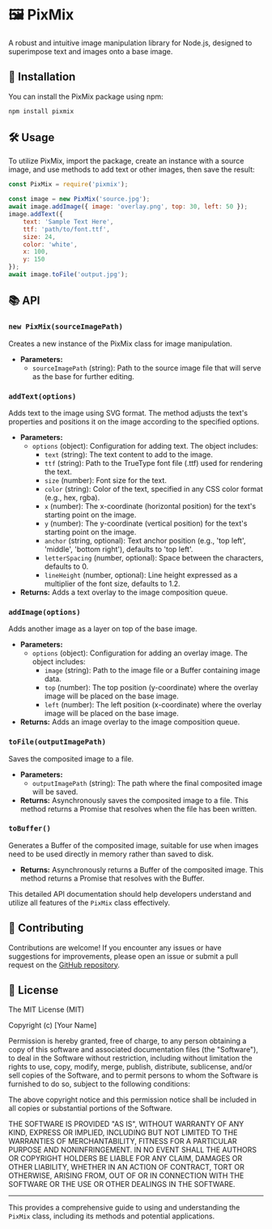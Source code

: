 # 🖼️ PixMix

A robust and intuitive image manipulation library for Node.js, designed to superimpose text and images onto a base image.

## 🚀 Installation

You can install the PixMix package using npm:

```bash
npm install pixmix
```

## 🛠️ Usage

To utilize PixMix, import the package, create an instance with a source image, and use methods to add text or other images, then save the result:

```javascript
const PixMix = require('pixmix');

const image = new PixMix('source.jpg');
await image.addImage({ image: 'overlay.png', top: 30, left: 50 });
image.addText({
    text: 'Sample Text Here',
    ttf: 'path/to/font.ttf',
    size: 24,
    color: 'white',
    x: 100,
    y: 150
});
await image.toFile('output.jpg');
```

## 📚 API

### `new PixMix(sourceImagePath)`
Creates a new instance of the PixMix class for image manipulation.
- **Parameters:**
  - `sourceImagePath` (string): Path to the source image file that will serve as the base for further editing.

### `addText(options)`
Adds text to the image using SVG format. The method adjusts the text's properties and positions it on the image according to the specified options.
- **Parameters:**
  - `options` (object): Configuration for adding text. The object includes:
    - `text` (string): The text content to add to the image.
    - `ttf` (string): Path to the TrueType font file (.ttf) used for rendering the text.
    - `size` (number): Font size for the text.
    - `color` (string): Color of the text, specified in any CSS color format (e.g., hex, rgba).
    - `x` (number): The x-coordinate (horizontal position) for the text's starting point on the image.
    - `y` (number): The y-coordinate (vertical position) for the text's starting point on the image.
    - `anchor` (string, optional): Text anchor position (e.g., 'top left', 'middle', 'bottom right'), defaults to 'top left'.
    - `letterSpacing` (number, optional): Space between the characters, defaults to 0.
    - `lineHeight` (number, optional): Line height expressed as a multiplier of the font size, defaults to 1.2.
- **Returns:** Adds a text overlay to the image composition queue.

### `addImage(options)`
Adds another image as a layer on top of the base image.
- **Parameters:**
  - `options` (object): Configuration for adding an overlay image. The object includes:
    - `image` (string): Path to the image file or a Buffer containing image data.
    - `top` (number): The top position (y-coordinate) where the overlay image will be placed on the base image.
    - `left` (number): The left position (x-coordinate) where the overlay image will be placed on the base image.
- **Returns:** Adds an image overlay to the image composition queue.

### `toFile(outputImagePath)`
Saves the composited image to a file.
- **Parameters:**
  - `outputImagePath` (string): The path where the final composited image will be saved.
- **Returns:** Asynchronously saves the composited image to a file. This method returns a Promise that resolves when the file has been written.

### `toBuffer()`
Generates a Buffer of the composited image, suitable for use when images need to be used directly in memory rather than saved to disk.
- **Returns:** Asynchronously returns a Buffer of the composited image. This method returns a Promise that resolves with the Buffer.

This detailed API documentation should help developers understand and utilize all features of the `PixMix` class effectively.

## 🤝 Contributing

Contributions are welcome! If you encounter any issues or have suggestions for improvements, please open an issue or submit a pull request on the [GitHub repository](https://github.com/yourusername/pixmix).

## 📄 License

The MIT License (MIT)

Copyright (c) [Your Name]

Permission is hereby granted, free of charge, to any person obtaining a copy of this software and associated documentation files (the "Software"), to deal in the Software without restriction, including without limitation the rights to use, copy, modify, merge, publish, distribute, sublicense, and/or sell copies of the Software, and to permit persons to whom the Software is furnished to do so, subject to the following conditions:

The above copyright notice and this permission notice shall be included in all copies or substantial portions of the Software.

THE SOFTWARE IS PROVIDED "AS IS", WITHOUT WARRANTY OF ANY KIND, EXPRESS OR IMPLIED, INCLUDING BUT NOT LIMITED TO THE WARRANTIES OF MERCHANTABILITY, FITNESS FOR A PARTICULAR PURPOSE AND NONINFRINGEMENT. IN NO EVENT SHALL THE AUTHORS OR COPYRIGHT HOLDERS BE LIABLE FOR ANY CLAIM, DAMAGES OR OTHER LIABILITY, WHETHER IN AN ACTION OF CONTRACT, TORT OR OTHERWISE, ARISING FROM, OUT OF OR IN CONNECTION WITH THE SOFTWARE OR THE USE OR OTHER DEALINGS IN THE SOFTWARE.

---

This provides a comprehensive guide to using and understanding the `PixMix` class, including its methods and potential applications.